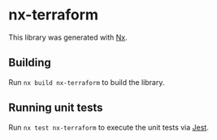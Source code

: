 # nx-terraform

This library was generated with [Nx](https://nx.dev).

## Building

Run `nx build nx-terraform` to build the library.

## Running unit tests

Run `nx test nx-terraform` to execute the unit tests via [Jest](https://jestjs.io).
